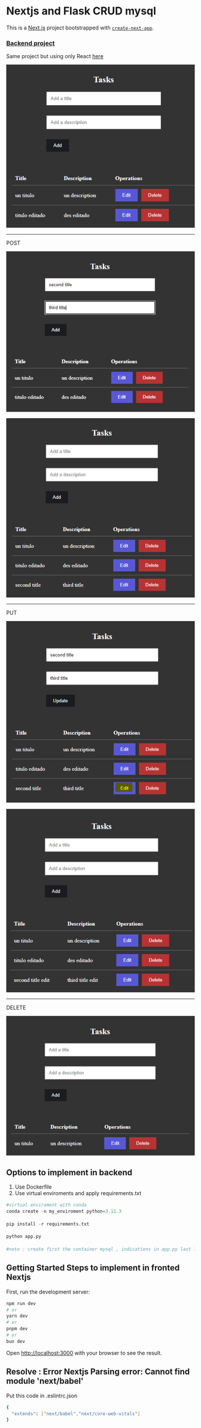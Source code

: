 # Nextjs and Flask CRUD mysql

This is a [Next.js](https://nextjs.org/) project bootstrapped with [`create-next-app`](https://github.com/vercel/next.js/tree/canary/packages/create-next-app).


### [Backend project](https://github.com/diegoperea20/Flask-and-React/tree/main/Backend-Flask)

Same project but using only React [here](https://github.com/diegoperea20/Flask-and-React)

<p align="center">
  <img src=".\README-images\tasks.PNG" alt="StepLast">
</p>

---
POST
<p align="center">
  <img src=".\README-images\addtask.PNG" alt="StepLast">
</p>
<p align="center">
  <img src=".\README-images\addedtask.PNG" alt="StepLast">
</p>

---

PUT
<p align="center">
  <img src=".\README-images\edittask.PNG" alt="StepLast">
</p>
<p align="center">
  <img src=".\README-images\editedtask.PNG" alt="StepLast">
</p>

---

DELETE
<p align="center">
  <img src=".\README-images\deletedtask.PNG" alt="StepLast">
</p>

## Options to implement in backend

1. Use Dockerfile 
2. Use virtual enviroments and apply  requirements.txt 
```python
#virtual enviroment with conda 
conda create -n my_enviroment python=3.11.3

pip install -r requirements.txt

python app.py

#note : create first the container mysql , indications in app.py last lines
```

## Getting Started  Steps to implement in fronted Nextjs

First, run the development server:

```bash
npm run dev
# or
yarn dev
# or
pnpm dev
# or
bun dev
```

Open [http://localhost:3000](http://localhost:3000) with your browser to see the result.

## Resolve : Error Nextjs Parsing error: Cannot find module 'next/babel'

Put this code in .eslintrc.json 
```bash
{
  "extends": ["next/babel","next/core-web-vitals"]
}
```